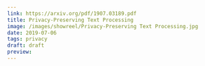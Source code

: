 ```yaml
---
link: https://arxiv.org/pdf/1907.03189.pdf
title: Privacy-Preserving Text Processing
image: /images/showreel/Privacy-Preserving Text Processing.jpg
date: 2019-07-06
tags: privacy
draft: draft
preview:
---
```



